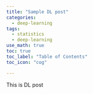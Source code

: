 ```yaml
---
title: "Sample DL post"
categories:
  - deep-learning
tags:
  - statistics
  - deep-learning
use_math: true
toc: true
toc_label: "Table of Contents"
toc_icon: "cog"

---
```

This is DL post
